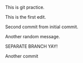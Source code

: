 This is git practice.


This is the first edit.


Second commit from initial commit.




Another random message.


SEPARATE BRANCH YAY!



Another commit
